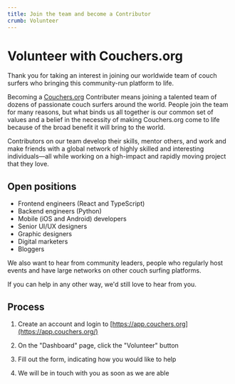 ```yaml
---
title: Join the team and become a Contributor
crumb: Volunteer
---
```


# Volunteer with Couchers.org

Thank you for taking an interest in joining our worldwide team of couch surfers who bringing this community-run platform to life.

Becoming a [Couchers.org](https://couchers.org) Contributer means joining a talented team of dozens of passionate couch surfers around the world. People join the team for many reasons, but what binds us all together is our common set of values and a belief in the necessity of making Couchers.org come to life because of the broad benefit it will bring to the world.

Contributors on our team develop their skills, mentor others, and work and make friends with a global network of highly skilled and interesting individuals—all while working on a high-impact and rapidly moving project that they love.

## Open positions

- Frontend engineers (React and TypeScript)
- Backend engineers (Python)
- Mobile (iOS and Android) developers
- Senior UI/UX designers
- Graphic designers
- Digital marketers
- Bloggers

We also want to hear from community leaders, people who regularly host events and have large networks on other couch surfing platforms.

If you can help in any other way, we'd still love to hear from you.

## Process

1. Create an account and login to [https://app.couchers.org](https://app.couchers.org/)

2. On the "Dashboard" page, click the "Volunteer" button

3. Fill out the form, indicating how you would like to help

4. We will be in touch with you as soon as we are able